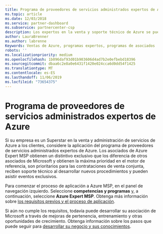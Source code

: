 ```yaml
---
title: Programa de proveedores de servicios administrados expertos de Azure | Centro de Partners
ms.topic: article
ms.date: 12/03/2018
ms.service: partner-dashboard
ms.subservice: partnercenter-csp
description: Los expertos en la venta y soporte técnico de Azure se pueden aplicar a Azure Expert MSP
author: LauraBrenner
ms.author: labrenne
Keywords: Ventas de Azure, programas expertos, programas de asociados
robots: ''
ms.localizationpriority: medium
ms.openlocfilehash: 1b096daf93d01b903606d4ad7b2e0efbebd18396
ms.sourcegitcommit: dbaa6c2e8a0e6431f1420e024cca6d0dd54f1425
ms.translationtype: MT
ms.contentlocale: es-ES
ms.lasthandoff: 11/06/2019
ms.locfileid: "73654375"
---
```

# <a name="azure-expert-managed-services-provider-program"></a>Programa de proveedores de servicios administrados expertos de Azure


Si su empresa es un Superstar en la venta y administración de servicios de Azure a los clientes, considere la aplicación del programa de proveedores de servicios administrados expertos de Azure. Los asociados de Azure Expert MSP obtienen un distintivo exclusivo que los diferencia de otros asociados de Microsoft y obtienen la máxima prioridad en el motor de referencia, son prioritarios para las contrataciones de venta conjunta, reciben soporte técnico al desarrollar nuevos procedimientos y pueden asistir eventos exclusivos.

Para comenzar el proceso de aplicación a Azure MSP, en el panel de navegación izquierdo. Seleccione **competencias y programas** y, a continuación, seleccione **Azure Expert MSP**. Obtenga más información sobre [los requisitos previos y el proceso de aplicación](https://partner.microsoft.com/membership/azure-expert-msp). 

Si aún no cumple los requisitos, todavía puede desarrollar su asociación de Microsoft a través de mejoras de pertenencia, entrenamiento y otras oportunidades de crecimiento.
Obtenga información sobre los pasos que puede seguir para [desarrollar su negocio y sus conocimientos](https://partner.microsoft.com/membership/azure-expert-msp).

